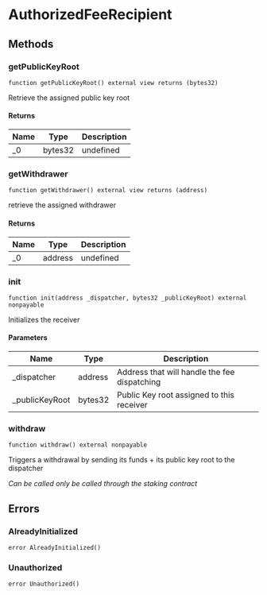 # AuthorizedFeeRecipient









## Methods

### getPublicKeyRoot

```solidity
function getPublicKeyRoot() external view returns (bytes32)
```

Retrieve the assigned public key root




#### Returns

| Name | Type | Description |
|---|---|---|
| _0 | bytes32 | undefined |

### getWithdrawer

```solidity
function getWithdrawer() external view returns (address)
```

retrieve the assigned withdrawer




#### Returns

| Name | Type | Description |
|---|---|---|
| _0 | address | undefined |

### init

```solidity
function init(address _dispatcher, bytes32 _publicKeyRoot) external nonpayable
```

Initializes the receiver



#### Parameters

| Name | Type | Description |
|---|---|---|
| _dispatcher | address | Address that will handle the fee dispatching |
| _publicKeyRoot | bytes32 | Public Key root assigned to this receiver |

### withdraw

```solidity
function withdraw() external nonpayable
```

Triggers a withdrawal by sending its funds + its public key root to the dispatcher

*Can be called only be called through the staking contract*





## Errors

### AlreadyInitialized

```solidity
error AlreadyInitialized()
```






### Unauthorized

```solidity
error Unauthorized()
```







